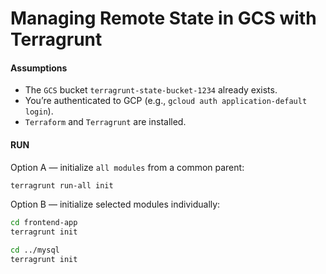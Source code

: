 # Managing Remote State in GCS with Terragrunt

#### Assumptions

- The `GCS` bucket `terragrunt-state-bucket-1234` already exists.
- You’re authenticated to GCP (e.g., `gcloud auth application-default login`).
- `Terraform` and `Terragrunt` are installed.

#### RUN

Option A — initialize `all modules` from a common parent:

```bash
terragrunt run-all init
```

Option B — initialize selected modules individually:

```bash
cd frontend-app
terragrunt init

cd ../mysql
terragrunt init
```
